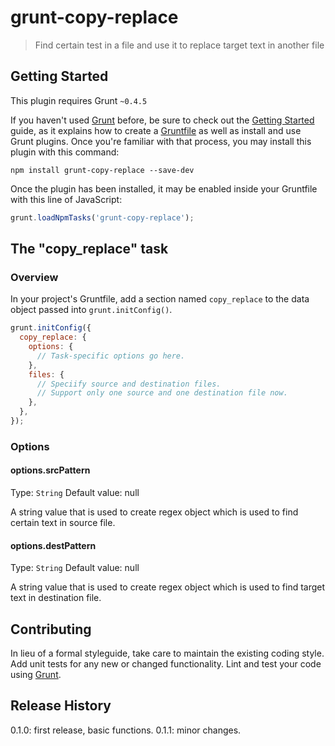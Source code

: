 # grunt-copy-replace

> Find certain test in a file and use it to replace target text in another file

## Getting Started
This plugin requires Grunt `~0.4.5`

If you haven't used [Grunt](http://gruntjs.com/) before, be sure to check out the [Getting Started](http://gruntjs.com/getting-started) guide, as it explains how to create a [Gruntfile](http://gruntjs.com/sample-gruntfile) as well as install and use Grunt plugins. Once you're familiar with that process, you may install this plugin with this command:

```shell
npm install grunt-copy-replace --save-dev
```

Once the plugin has been installed, it may be enabled inside your Gruntfile with this line of JavaScript:

```js
grunt.loadNpmTasks('grunt-copy-replace');
```

## The "copy_replace" task

### Overview
In your project's Gruntfile, add a section named `copy_replace` to the data object passed into `grunt.initConfig()`.

```js
grunt.initConfig({
  copy_replace: {
    options: {
      // Task-specific options go here.
    },
    files: {
      // Speciify source and destination files.
      // Support only one source and one destination file now.
    },
  },
});
```

### Options

#### options.srcPattern
Type: `String`
Default value: null

A string value that is used to create regex object which is used to find certain text in source file.

#### options.destPattern
Type: `String`
Default value: null

A string value that is used to create regex object which is used to find target text in destination file.

## Contributing
In lieu of a formal styleguide, take care to maintain the existing coding style. Add unit tests for any new or changed functionality. Lint and test your code using [Grunt](http://gruntjs.com/).

## Release History
0.1.0: first release, basic functions.
0.1.1: minor changes.

